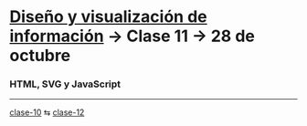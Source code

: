 # [Diseño y visualización de información](https://github.com/profesorfaco/troncal/) → Clase 11 → 28 de octubre

### HTML, SVG y JavaScript



- - - - - - - 

[clase-10](https://github.com/profesorfaco/troncal/blob/main/clase-10/README.md) ⇆ [clase-12](https://github.com/profesorfaco/troncal/blob/main/clase-12/README.md)
